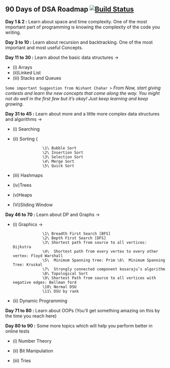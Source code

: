 ## 90 Days of DSA Roadmap [![Build Status](https://travis-ci.org/nannou-org/guide.svg?branch=master)](https://github.com/Supsource/90DaysDSA)

**Day 1 & 2 :**  Learn about space and time complexity. One of the most important part of programming is knowing the complexity of the code you writing. 

**Day 3 to 10 :** Learn about recursion and backtracking. One of the most important and most useful
Concepts.

**Day 11 to 30 :**  Learn about the basic data structures ->  

* (i) Arrays 
* (ii)Linked List 
* (iii) Stacks and Queues



```Some important Suggestion from Nishant Chahar >``` *From Now, start giving contests and learn the new concepts that come along the way.
                         You might not do well in the first few but it’s okay! Just keep learning and keep growing.*

**Day 31 to 45 :** Learn about more and a little more complex data structures and algorithms ->

* (i) Searching

* (ii) Sorting { 

                   \1\ Bubble Sort
                   \2\ Insertion Sort
                   \3\ Selection Sort
                   \4\ Merge Sort
                   \5\ Quick Sort
                   
* (iii) Hashmaps

* (iv)Trees 

* (v)Heaps 

* (Vi)Sliding Window

**Day 46 to 70 :**  Learn about DP and Graphs ->  

* (i) Graphics -> 


                   \1\ Breadth First Search [BFS]  
                   \2\ Bepth First Search [DFS] 
                   \3\ Shortest path from source to all vertices: Dijkstra 
                   \4\  Shortest path from every vertex to every other vertex: Floyd Warshall 
                   \5\  Minimum Spanning tree: Prim \6\  Minimum Spanning Tree: Kruskal  
                   \7\  Strongly connected component kosaraju’s algorithm 
                   \8\ Topological Sort  
                   \9\ Shortest Path from source to all vertices with negative edges: Bellman ford   
                   \10\ Normal DSU   
                   \11\ DSU by rank


* (ii) Dynamic Programming 



**Day 71 to 80 :**  Learn about OOPs (You’ll get something amazing on this by the time you reach here)


**Day 80 to 90 :**  Some more topics which will help you perform better in online tests 

* (i) Number Theory 

* (ii) Bit Manipulation

* (iii) Tries



